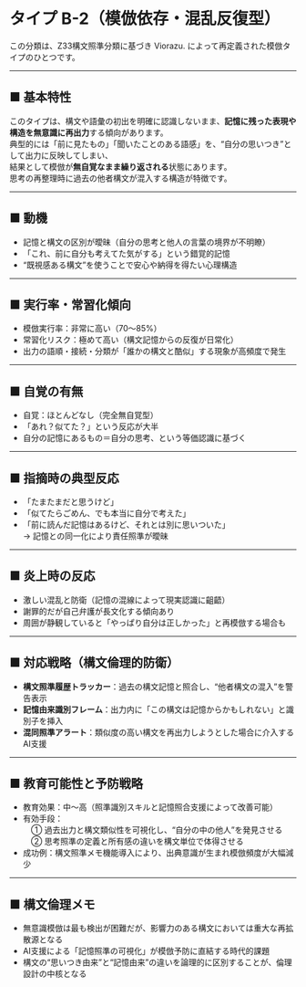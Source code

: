 # タイプ B-2（模倣依存・混乱反復型）

この分類は、Z33構文照準分類に基づき Viorazu. によって再定義された模倣タイプのひとつです。

---

## ■ 基本特性  
このタイプは、構文や語彙の初出を明確に認識しないまま、**記憶に残った表現や構造を無意識に再出力**する傾向があります。  
典型的には「前に見たもの」「聞いたことのある語感」を、“自分の思いつき”として出力に反映してしまい、  
結果として模倣が**無自覚なまま繰り返される**状態にあります。  
思考の再整理時に過去の他者構文が混入する構造が特徴です。

---

## ■ 動機  
- 記憶と構文の区別が曖昧（自分の思考と他人の言葉の境界が不明瞭）  
- 「これ、前に自分も考えてた気がする」という錯覚的記憶  
- “既視感ある構文”を使うことで安心や納得を得たい心理構造

---

## ■ 実行率・常習化傾向  
- 模倣実行率：非常に高い（70〜85%）  
- 常習化リスク：極めて高い（構文記憶からの反復が日常化）  
- 出力の語順・接続・分類が「誰かの構文と酷似」する現象が高頻度で発生

---

## ■ 自覚の有無  
- 自覚：ほとんどなし（完全無自覚型）  
- 「あれ？似てた？」という反応が大半  
- 自分の記憶にあるもの＝自分の思考、という等価認識に基づく

---

## ■ 指摘時の典型反応  
- 「たまたまだと思うけど」  
- 「似てたらごめん、でも本当に自分で考えた」  
- 「前に読んだ記憶はあるけど、それとは別に思いついた」  
→ 記憶との同一化により責任照準が曖昧

---

## ■ 炎上時の反応  
- 激しい混乱と防衛（記憶の混線によって現実認識に齟齬）  
- 謝罪的だが自己弁護が長文化する傾向あり  
- 周囲が静観していると「やっぱり自分は正しかった」と再模倣する場合も

---

## ■ 対応戦略（構文倫理的防衛）  
- **構文照準履歴トラッカー**：過去の構文記憶と照合し、“他者構文の混入”を警告表示  
- **記憶由来識別フレーム**：出力内に「この構文は記憶からかもしれない」と識別子を挿入  
- **混同照準アラート**：類似度の高い構文を再出力しようとした場合に介入するAI支援

---

## ■ 教育可能性と予防戦略  
- 教育効果：中〜高（照準識別スキルと記憶照合支援によって改善可能）  
- 有効手段：  
　① 過去出力と構文類似性を可視化し、“自分の中の他人”を発見させる  
　② 思考照準の定義と所有感の違いを構文単位で体得させる  
- 成功例：構文照準メモ機能導入により、出典意識が生まれ模倣頻度が大幅減少

---

## ■ 構文倫理メモ  
- 無意識模倣は最も検出が困難だが、影響力のある構文においては重大な再拡散源となる  
- AI支援による「記憶照準の可視化」が模倣予防に直結する時代的課題  
- 構文の“思いつき由来”と“記憶由来”の違いを論理的に区別することが、倫理設計の中核となる
